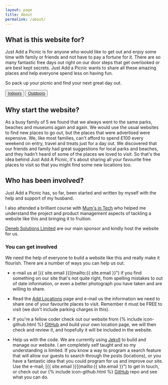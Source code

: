 ```yaml
---
layout: page
title: About
permalink: /about/
---
```


## What is this website for?

Just Add a Picnic is for anyone who would like to get out and enjoy some time with family or friends and not have to pay a fortune for it.  There are so many fantastic free days out right on our door steps that get overlooked or are best kept secrets.  Just Add a Picnic wants to share all these amazing places and help everyone spend less on having fun.  

So pack up your picnic and find your next great day out.

<div class="nav-button">
  <button type="button" class="btn btn-default">
    <a href="/category/indoors.html">Indoors</a>
  </button>

  <button type="button" class="btn btn-default">
    <a href="/category/outdoors.html">Outdoors</a>
  </button>
</div>

## Why start the website?

As a busy family of 5 we found that we always went to the same parks, beaches and museums again and again.  We would use the usual websites to find new places to go out, but the places that were advertised were expensive. We, like most families, can't afford to spend £100 every weekend on entry, travel and treats just for a day out.  We discovered that our friends and family had great suggestions for local parks and beaches, and they hadn't heard of some of the places we loved to visit.  So that's the idea behind Just Add A Picnic, it's about sharing all your favourite free places to visit so that you might find some new locations too.

## Who has been involved?

Just Add a Picnic has, so far, been started and written by myself with the help and support of my husband.  

I also attended a brilliant course with [Mum's in Tech](https://www.mumsintechnology.co.uk/) who helped me understand the project and product management aspects of tackling a website like this and bringing it to fruition.

[Deneb Solutions Limited](https://ds.limited/) are our main sponsor and kindly host the website for us.

### You can get involved

We need the help of everyone to build a website like this and really make it flourish.  There are a number of ways you can help us out.

* e-mail us at [{{ site.email }}](mailto:{{ site.email }}") if you find something on our site that's not quite right, from spelling mistakes to out of date information, or even a better photograph you have taken and are willing to share.

* Read the [Add Locations](/add_locations/) page and e-mail us the information we need to share one of your favourite places to visit.  Remember it must be FREE to visit (we don't include parking charges in this).

* If you're a fellow coder check out our website from {% include icon-github.html %} [GitHub](https://github.com/Sam-Rowe/justaddapicnic.com) and build your own location page, we will then check and review it, and hopefully it will be included in the website.

* Help us with the code. We are currently using [Jekyll](https://jekyllrb.com/) to build and manage our website.  I am completely self taught and so my understanding is limited.  If you know a way to program a search feature that will allow our guests to search through the posts (locations), or you have a fantastic idea that you could program for us and improve our site.  Use the e-mail; [{{ site.email }}](mailto:{{ site.email }}") to get in touch, or check out our {% include icon-github.html %} [GitHub](https://github.com/Sam-Rowe/justaddapicnic.com) repo and see what you can do.

